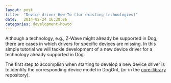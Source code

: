 ```yaml
---
layout: post
title:  "Device driver How-To (for existing technologies)"
date:   2014-02-24 16:30:06
categories: development-howto
---
```


Although a technology, e.g., Z-Wave might already be supported in Dog, there are cases in which drivers for specific devices are missing. In this simple tutorial we will tackle development of a new device driver for a technology already supported in Dog.

The first step to accomplish when starting to develop a new device driver is to identify the corresponding device model in DogOnt, (or in the [core-library](https://github.com/dog-gateway/core-library) repository).